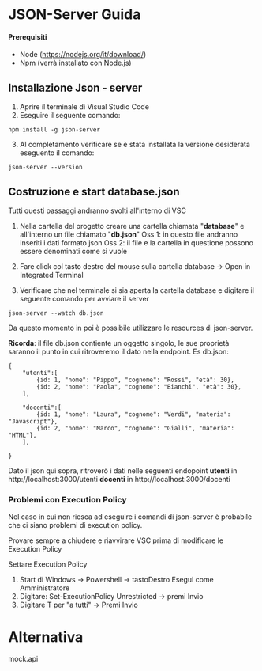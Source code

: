 # JSON-Server Guida

#### Prerequisiti
- Node (https://nodejs.org/it/download/)
- Npm (verrà installato con Node.js)

## Installazione Json - server

1. Aprire il terminale di Visual Studio Code
2. Eseguire il seguente comando:
```
npm install -g json-server
```
3. Al completamento verificare se è stata installata la versione desiderata eseguento il comando:
```
json-server --version
```
## Costruzione e start database.json
Tutti questi passaggi andranno svolti all'interno di VSC

1. Nella cartella del progetto creare una cartella chiamata "**database**" e all'interno un file chiamato "**db.json**"
Oss 1: in questo file andranno inseriti i dati formato json
Oss 2: il file e la cartella in questione possono essere denominati come si vuole

2. Fare click col tasto destro del mouse sulla cartella database -> Open in Integrated Terminal

3. Verificare che nel terminale si sia aperta la cartella database e digitare il seguente comando per avviare il server
```
json-server --watch db.json
```

Da questo momento in poi è possibile utilizzare le resources di json-server.

**Ricorda**: il file db.json contiente un oggetto singolo, le sue proprietà saranno il punto in cui ritroveremo il dato nella endpoint.
Es db.json:
```
{
    "utenti":[
        {id: 1, "nome": "Pippo", "cognome": "Rossi", "età": 30},
        {id: 2, "nome": "Paola", "cognome": "Bianchi", "età": 30},
    ],

    "docenti":[
        {id: 1, "nome": "Laura", "cognome": "Verdi", "materia": "Javascript"},
        {id: 2, "nome": "Marco", "cognome": "Gialli", "materia": "HTML"},
    ],

}
```
Dato il json qui sopra, ritroverò i dati nelle seguenti endopoint
**utenti** in http://localhost:3000/utenti
**docenti** in http://localhost:3000/docenti

### Problemi con Execution Policy
Nel caso in cui non riesca ad eseguire i comandi di json-server è probabile che ci siano problemi di execution policy.

Provare sempre a chiudere e riavvirare VSC prima di modificare le Execution Policy

Settare Execution Policy
1. Start di Windows -> Powershell -> tastoDestro Esegui come Amministratore
2. Digitare: Set-ExecutionPolicy Unrestricted -> premi Invio
3. Digitare T per "a tutti" -> Premi Invio 

# Alternativa
mock.api